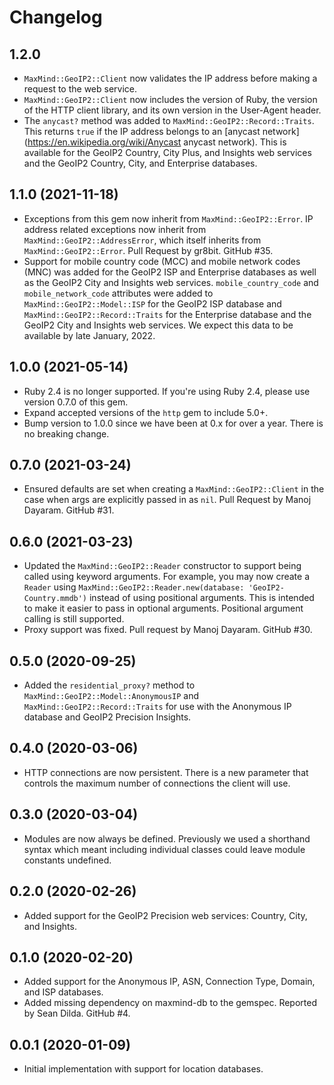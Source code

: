# Changelog

## 1.2.0

* `MaxMind::GeoIP2::Client` now validates the IP address before making a
  request to the web service.
* `MaxMind::GeoIP2::Client` now includes the version of Ruby, the version
  of the HTTP client library, and its own version in the User-Agent header.
* The `anycast?` method was added to `MaxMind::GeoIP2::Record::Traits`.
  This returns `true` if the IP address belongs to an [anycast
  network](https://en.wikipedia.org/wiki/Anycast anycast network). This is
  available for the GeoIP2 Country, City Plus, and Insights web services
  and the GeoIP2 Country, City, and Enterprise databases.

## 1.1.0 (2021-11-18)

* Exceptions from this gem now inherit from `MaxMind::GeoIP2::Error`. IP
  address related exceptions now inherit from
  `MaxMind::GeoIP2::AddressError`, which itself inherits from
  `MaxMind::GeoIP2::Error`. Pull Request by gr8bit. GitHub #35.
* Support for mobile country code (MCC) and mobile network codes (MNC) was
  added for the GeoIP2 ISP and Enterprise databases as well as the GeoIP2
  City and Insights web services. `mobile_country_code` and
  `mobile_network_code` attributes were added to
  `MaxMind::GeoIP2::Model::ISP` for the GeoIP2 ISP database and
  `MaxMind::GeoIP2::Record::Traits` for the Enterprise database and the
  GeoIP2 City and Insights web services. We expect this data to be
  available by late January, 2022.

## 1.0.0 (2021-05-14)

* Ruby 2.4 is no longer supported. If you're using Ruby 2.4, please use
  version 0.7.0 of this gem.
* Expand accepted versions of the `http` gem to include 5.0+.
* Bump version to 1.0.0 since we have been at 0.x for over a year. There is
  no breaking change.

## 0.7.0 (2021-03-24)

* Ensured defaults are set when creating a `MaxMind::GeoIP2::Client` in the
  case when args are explicitly passed in as `nil`. Pull Request by Manoj
  Dayaram. GitHub #31.

## 0.6.0 (2021-03-23)

* Updated the `MaxMind::GeoIP2::Reader` constructor to support being called
  using keyword arguments. For example, you may now create a `Reader` using
  `MaxMind::GeoIP2::Reader.new(database: 'GeoIP2-Country.mmdb')` instead of
  using positional arguments. This is intended to make it easier to pass in
  optional arguments. Positional argument calling is still supported.
* Proxy support was fixed. Pull request by Manoj Dayaram. GitHub #30.

## 0.5.0 (2020-09-25)

* Added the `residential_proxy?` method to
  `MaxMind::GeoIP2::Model::AnonymousIP` and
  `MaxMind::GeoIP2::Record::Traits` for use with the Anonymous IP database
  and GeoIP2 Precision Insights.

## 0.4.0 (2020-03-06)

* HTTP connections are now persistent. There is a new parameter that
  controls the maximum number of connections the client will use.

## 0.3.0 (2020-03-04)

* Modules are now always be defined. Previously we used a shorthand syntax
  which meant including individual classes could leave module constants
  undefined.

## 0.2.0 (2020-02-26)

* Added support for the GeoIP2 Precision web services: Country, City, and
  Insights.

## 0.1.0 (2020-02-20)

* Added support for the Anonymous IP, ASN, Connection Type, Domain, and ISP
  databases.
* Added missing dependency on maxmind-db to the gemspec. Reported by Sean
  Dilda. GitHub #4.

## 0.0.1 (2020-01-09)

* Initial implementation with support for location databases.
